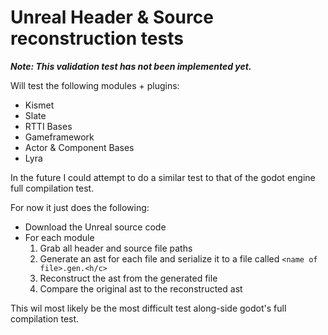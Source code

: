 # Unreal Header & Source reconstruction tests

***Note: This validation test has not been implemented yet.***

Will test the following modules + plugins:

* Kismet
* Slate
* RTTI Bases
* Gameframework
* Actor & Component Bases
* Lyra

In the future I could attempt to do a similar test to that of the godot engine full compilation test.

For now it just does the following:

* Download the Unreal source code
* For each module
    1. Grab all header and source file paths
    2. Generate an ast for each file and serialize it to a file called `<name of file>.gen.<h/c>`
    3. Reconstruct the ast from the generated file
    4. Compare the original ast to the reconstructed ast

This wil most likely be the most difficult test along-side godot's full compilation test.

